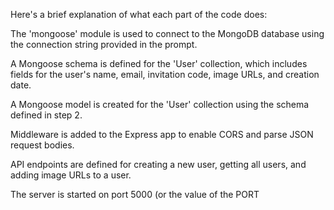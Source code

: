 Here's a brief explanation of what each part of the code does:

The 'mongoose' module is used to connect to the MongoDB database using the connection string provided in the prompt.

A Mongoose schema is defined for the 'User' collection, which includes fields for the user's name, email, invitation code, image URLs, and creation date.

A Mongoose model is created for the 'User' collection using the schema defined in step 2.

Middleware is added to the Express app to enable CORS and parse JSON request bodies.

API endpoints are defined for creating a new user, getting all users, and adding image URLs to a user.

The server is started on port 5000 (or the value of the PORT